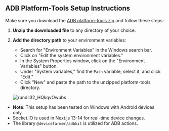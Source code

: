## ADB Platform-Tools Setup Instructions

Make sure you download the [ADB platform-tools zip](https://dl.google.com/android/repository/platform-tools-latest-windows.zip) and follow these steps:

1. **Unzip the downloaded file** to any directory of your choice.
2. **Add the directory path** to your environment variables:
   - Search for "Environment Variables" in the Windows search bar.
   - Click on "Edit the system environment variables."
   - In the System Properties window, click on the "Environment Variables" button.
   - Under "System variables," find the `Path` variable, select it, and click "Edit."
   - Click "New" and paste the path to the unzipped platform-tools directory.

   ![rundll32_HQkqvOwubs](https://github.com/user-attachments/assets/8d33987b-8c51-469a-8cbd-32b1799c2f0f)

* **Note**: This setup has been tested on Windows with Android devices only.
* Socket.IO is used in Next.js 13-14 for real-time device changes.
* The library `@devicefarmer/adbkit` is utilized for ADB actions.
